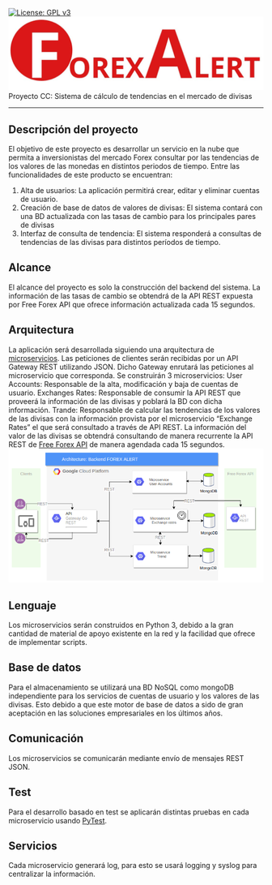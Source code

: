 [![License: GPL v3](https://img.shields.io/badge/License-GPLv3-blue.svg)](https://www.gnu.org/licenses/gpl-3.0)
![Forex Alert](docs/image/forexalert.jpeg "Forex Alert")
Proyecto CC: Sistema de cálculo de tendencias en el mercado de divisas
***
## Descripción del proyecto 
El objetivo de este proyecto es desarrollar un servicio en la nube que permita a inversionistas del mercado Forex consultar por las tendencias de los valores de las monedas en distintos periodos de tiempo. Entre las funcionalidades de este producto se encuentran:
1. Alta de usuarios: La aplicación permitirá crear, editar y eliminar cuentas de usuario.
2. Creación de base de datos de valores de divisas: El sistema contará con una BD actualizada con las tasas de cambio para los principales pares de divisas
3. Interfaz de consulta de tendencia: El sistema responderá a consultas de tendencias de las divisas para distintos períodos de tiempo. 

## Alcance
El alcance del proyecto es solo la construcción del backend del sistema. La información de las tasas de cambio se obtendrá de la API REST expuesta por Free Forex API que ofrece información actualizada cada 15 segundos.

## Arquitectura
La aplicación será desarrollada siguiendo una arquitectura de [microservicios](https://en.wikipedia.org/wiki/Microservices). Las peticiones de clientes serán recibidas por un API Gateway REST utilizando JSON. Dicho Gateway enrutará las peticiones al microservicio que corresponda. 
Se construirán 3 microservicios:
User Accounts: Responsable de la alta, modificación y baja de cuentas de usuario.
Exchanges Rates: Responsable de consumir la API REST que proveerá la información de las divisas y poblará la BD con dicha información.
Trande: Responsable de calcular las tendencias de los valores de las divisas con la información provista por el microservicio “Exchange Rates” el que será consultado a través de API REST.
La información del valor de las divisas se obtendrá consultando de manera recurrente la API REST de [Free Forex API](https://www.freeforexapi.com/) de manera agendada cada 15 segundos.
![Arquitectura](docs/image/arquitectura.png "Arquitectura")

## Lenguaje
Los microservicios serán construidos en Python 3, debido a la gran cantidad de material de apoyo existente en la red y la facilidad que ofrece de implementar scripts.

## Base de datos
Para el almacenamiento se utilizará una BD NoSQL como mongoDB independiente para los servicios de cuentas de usuario y los valores de las divisas. Esto debido a que este motor de base de datos a sido de gran aceptación en las soluciones empresariales en los últimos años.

## Comunicación
Los microservicios se comunicarán mediante envío de mensajes REST JSON.
 
## Test
Para el desarrollo basado en test se aplicarán distintas pruebas en cada microservicio usando [PyTest](https://docs.pytest.org/en/latest/). 
 
## Servicios 
Cada microservicio generará log, para esto se usará logging y syslog para centralizar la información.

